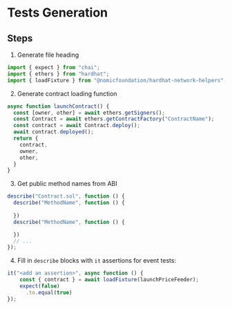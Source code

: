 # Tests Generation
## Steps
1. Generate file heading
```typescript
import { expect } from "chai";
import { ethers } from "hardhat";
import { loadFixture } from "@nomicfoundation/hardhat-network-helpers";
```

2. Generate contract loading function
```typescript
async function launchContract() {
  const [owner, other] = await ethers.getSigners();
  const Contract = await ethers.getContractFactory("ContractName");
  const contract = await Contract.deploy();
  await contract.deployed();
  return {
    contract,
    owner,
    other,
  }
}
```

3. Get public method names from ABI
```typescript
describe("Contract.sol", function () {
  describe("MethodName", function () {
    
  })
  describe("MethodName", function () {

  })
  // ...
});
```

4. Fill in `describe` blocks with `it` assertions for event tests:

```typescript
it("<add an assertion>", async function () {
    const { contract } = await loadFixture(launchPriceFeeder);
    expect(false)
      .to.equal(true)
});
```
